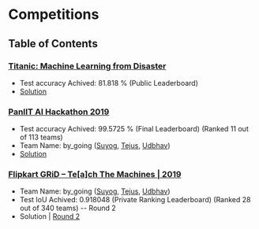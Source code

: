 # Competitions

## Table of Contents
### **[Titanic: Machine Learning from Disaster](https://www.kaggle.com/c/titanic)**
* Test accuracy Achived: 81.818 % (Public Leaderboard)
* [Solution](https://github.com/ubamba98/Kaggle/blob/master/Titanic:%20Machine%20Learning%20from%20Disaster/Solution.ipynb)

### **[PanIIT AI Hackathon 2019](https://skillenza.com/challenge/pan-iit-hackathon)**
* Test accuracy Achived: 99.5725 % (Final Leaderboard) (Ranked 11 out of 113 teams)
* Team Name: by_going ([Suyog](https://github.com/iamsuyogjadhav), [Tejus](https://github.com/gktejus), [Udbhav](https://github.com/ubamba98))
* [Solution](https://github.com/ubamba98/Kaggle/blob/master/PanIIT%20AI%20Hackathon%202019/panIIT_WRN_Final.ipynb)

### **[Flipkart GRiD – Te[a]ch The Machines | 2019](https://dare2compete.com/o/Flipkart-GRiD-Teach-The-Machines-2019-74928)**
* Team Name: by_going ([Suyog](https://github.com/iamsuyogjadhav), [Tejus](https://github.com/gktejus), [Udbhav](https://github.com/ubamba98))
* Test IoU Achived: 0.918048 (Private Ranking Leaderboard) (Ranked 28 out of 340 teams) -- Round 2
* Solution | [Round 2](https://github.com/ubamba98/Kaggle/blob/master/Flipkart%20GRiD%20–%20Te[a]ch%20The%20Machines%20|%202019/Round%202)
